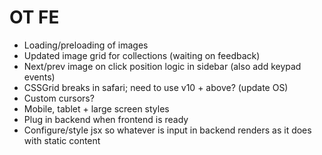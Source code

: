 # OT FE

- Loading/preloading of images
- Updated image grid for collections (waiting on feedback)
- Next/prev image on click position logic in sidebar (also add keypad events)
- CSSGrid breaks in safari; need to use v10 + above? (update OS)
- Custom cursors?
- Mobile, tablet + large screen styles
- Plug in backend when frontend is ready
- Configure/style jsx so whatever is input in backend renders as it does with static content



